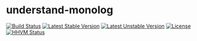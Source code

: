 # understand-monolog


[![Build Status](https://travis-ci.org/understand/understand-monolog.svg)](https://travis-ci.org/understand/understand-monolog)
[![Latest Stable Version](https://poser.pugx.org/understand/understand-monolog/v/stable.svg)](https://packagist.org/packages/understand/understand-monolog) 
[![Latest Unstable Version](https://poser.pugx.org/understand/understand-monolog/v/unstable.svg)](https://packagist.org/packages/understand/understand-monolog) 
[![License](https://poser.pugx.org/understand/understand-monolog/license.svg)](https://packagist.org/packages/understand/understand-monolog)
[![HHVM Status](http://hhvm.h4cc.de/badge/understand/understand-monolog.svg)](http://hhvm.h4cc.de/package/understand/understand-monolog)
